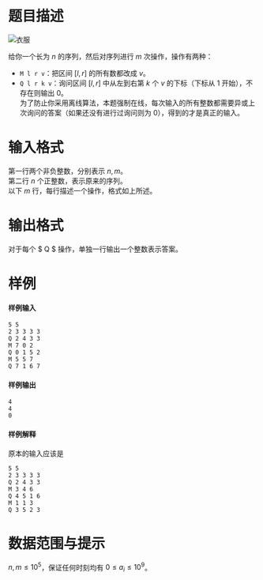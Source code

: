 
# 题目描述

![衣服](/source/loj/557/img/aHR0cHM6Ly9pbWcuNTFub2QuY29tL3VwbG9hZC8wMDBGQzQ0RC8wOEQ1NzMxRjcyQ0QwM0JDMDAwMDAwMDAwMDAwMDA3RS5wbmc=.png)

给你一个长为 $n$ 的序列，然后对序列进行 $m$ 次操作，操作有两种： 
- `M l r v`：把区间 $[l,r]$ 的所有数都改成 $v$。  
- `Q l r k v`：询问区间 $[l,r]$ 中从左到右第 $k$ 个 $v$ 的下标（下标从 $1$ 开始），不存在则输出 $0$。  
为了防止你采用离线算法，本题强制在线，每次输入的所有整数都需要异或上次询问的答案（如果还没有进行过询问则为 $0$），得到的才是真正的输入。

# 输入格式

第一行两个非负整数，分别表示 $n,m$。  
第二行 $n$ 个正整数，表示原来的序列。  
以下 $m$ 行，每行描述一个操作，格式如上所述。

# 输出格式

对于每个 $ Q $ 操作，单独一行输出一个整数表示答案。

# 样例

#### 样例输入

```plain
5 5
2 3 3 3 3
Q 2 4 3 3
M 7 0 2
Q 0 1 5 2
M 5 5 7
Q 7 1 6 7
```

#### 样例输出

```plain
4
4
0
```

#### 样例解释

原本的输入应该是
```plain
5 5
2 3 3 3 3
Q 2 4 3 3
M 3 4 6
Q 4 5 1 6
M 1 1 3
Q 3 5 2 3
```

# 数据范围与提示

$n,m\le 10^5$，保证任何时刻均有 $0\le a_i\le 10^9$。

